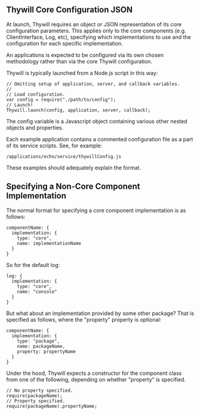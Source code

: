 Thywill Core Configuration JSON
-------------------------------

At launch, Thywill requires an object or JSON representation of its core
configuration parameters. This applies only to the core components (e.g.
ClientInterface, Log, etc), specifying which implementations to use and the
configuration for each specific implementation. 

An applications is expected to be configured via its own chosen methodology
rather than via the core Thywill configuration.

Thywill is typically launched from a Node.js script in this way:

    // Omitting setup of application, server, and callback variables.
    //
    // Load configuration.
    var config = require("./path/to/config");
    // Launch!
    Thywill.launch(config, application, server, callback);
    
The config variable is a Javascript object containing various other nested 
objects and properties.

Each example application contains a commented configuration file as a part of
its service scripts. See, for example:

    /applications/echo/service/thywillConfig.js

These examples should adequately explain the format.

Specifying a Non-Core Component Implementation
----------------------------------------------

The normal format for specifying a core component implementation is as follows:

    componentName: {
      implementation: {
        type: "core",
        name: implementationName
      }
    }
    
So for the default log:

    log: {
      implementation: {
        type: "core",
        name: "console"
      }
    }
    
But what about an implementation provided by some other package? That is
specified as follows, where the "property" property is optional:

    componentName: {
      implementation: {
        type: "package",
        name: packageName,
        property: propertyName
      }
    }
    
Under the hood, Thywill expects a constructor for the component class from one
of the following, depending on whether "property" is specified.

    // No property specified.
    require(packageName);
    // Property specified.
    require(packageName).propertyName;
